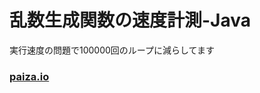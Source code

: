 # 乱数生成関数の速度計測-Java
実行速度の問題で100000回のループに減らしてます
### [paiza.io](https://paiza.io/projects/QiA5wy390ljaD1-6eDSS7g)

